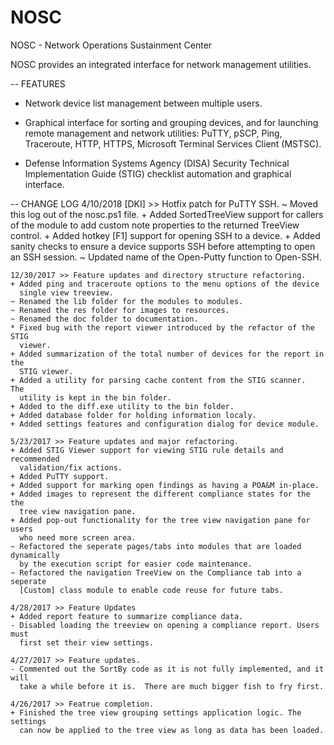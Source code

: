 # NOSC
NOSC - Network Operations Sustainment Center

NOSC provides an integrated interface for network management utilities.

-- FEATURES
  - Network device list management between multiple users.

  - Graphical interface for sorting and grouping devices, and for launching
    remote management and network utilities: PuTTY, pSCP, Ping, Traceroute,
    HTTP, HTTPS, Microsoft Terminal Services Client (MSTSC).

  - Defense Information Systems Agency (DISA) Security Technical Implementation
    Guide (STIG) checklist automation and graphical interface.

-- CHANGE LOG
    4/10/2018 [DKI] >> Hotfix patch for PuTTY SSH.
    ~ Moved this log out of the nosc.ps1 file.
    + Added SortedTreeView support for callers of the module to add custom note
      properties to the returned TreeView control.
    + Added hotkey [F1] support for opening SSH to a device.
    + Added sanity checks to ensure a device supports SSH before attempting to
      open an SSH session.
    ~ Updated name of the Open-Putty function to Open-SSH.

    12/30/2017 >> Feature updates and directory structure refactoring.
    + Added ping and traceroute options to the menu options of the device
      single view treeview.
    ~ Renamed the lib folder for the modules to modules.
    ~ Renamed the res folder for images to resources.
    ~ Renamed the doc folder to documentation.
    * Fixed bug with the report viewer introduced by the refactor of the STIG
      viewer.
    + Added summarization of the total number of devices for the report in the
      STIG viewer.
    + Added a utility for parsing cache content from the STIG scanner.  The
      utility is kept in the bin folder.
    + Added to the diff.exe utility to the bin folder.
    + Added database folder for holding information localy.
    + Added settings features and configuration dialog for device module.

    5/23/2017 >> Feature updates and major refactoring.
    + Added STIG Viewer support for viewing STIG rule details and recommended
      validation/fix actions.
    + Added PuTTY support.
    + Added support for marking open findings as having a POA&M in-place.
    + Added images to represent the different compliance states for the the
      tree view navigation pane.
    + Added pop-out functionality for the tree view navigation pane for users
      who need more screen area.
    ~ Refactored the seperate pages/tabs into modules that are loaded dynamically
      by the execution script for easier code maintenance.
    ~ Refactored the navigation TreeView on the Compliance tab into a seperate
      [Custom] class module to enable code reuse for future tabs.

    4/28/2017 >> Feature Updates
    + Added report feature to summarize compliance data.
    - Disabled loading the treeview on opening a compliance report. Users must
      first set their view settings.

    4/27/2017 >> Feature updates.
    - Commented out the SortBy code as it is not fully implemented, and it will
      take a while before it is.  There are much bigger fish to fry first.

    4/26/2017 >> Featrue completion.
    + Finished the tree view grouping settings application logic. The settings
      can now be applied to the tree view as long as data has been loaded.
